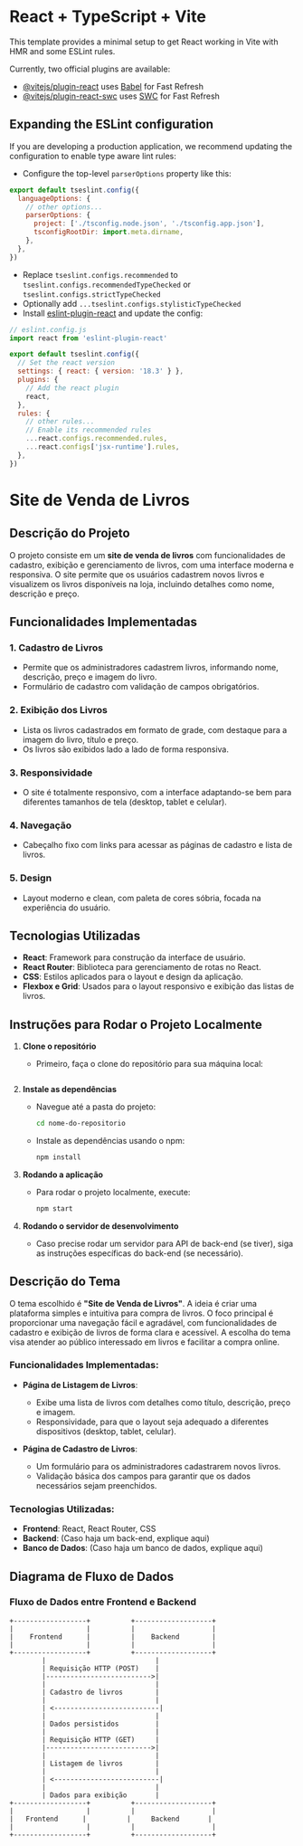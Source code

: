 # React + TypeScript + Vite

This template provides a minimal setup to get React working in Vite with HMR and some ESLint rules.

Currently, two official plugins are available:

- [@vitejs/plugin-react](https://github.com/vitejs/vite-plugin-react/blob/main/packages/plugin-react/README.md) uses [Babel](https://babeljs.io/) for Fast Refresh
- [@vitejs/plugin-react-swc](https://github.com/vitejs/vite-plugin-react-swc) uses [SWC](https://swc.rs/) for Fast Refresh

## Expanding the ESLint configuration

If you are developing a production application, we recommend updating the configuration to enable type aware lint rules:

- Configure the top-level `parserOptions` property like this:

```js
export default tseslint.config({
  languageOptions: {
    // other options...
    parserOptions: {
      project: ['./tsconfig.node.json', './tsconfig.app.json'],
      tsconfigRootDir: import.meta.dirname,
    },
  },
})
```

- Replace `tseslint.configs.recommended` to `tseslint.configs.recommendedTypeChecked` or `tseslint.configs.strictTypeChecked`
- Optionally add `...tseslint.configs.stylisticTypeChecked`
- Install [eslint-plugin-react](https://github.com/jsx-eslint/eslint-plugin-react) and update the config:

```js
// eslint.config.js
import react from 'eslint-plugin-react'

export default tseslint.config({
  // Set the react version
  settings: { react: { version: '18.3' } },
  plugins: {
    // Add the react plugin
    react,
  },
  rules: {
    // other rules...
    // Enable its recommended rules
    ...react.configs.recommended.rules,
    ...react.configs['jsx-runtime'].rules,
  },
})
```
# Site de Venda de Livros

## Descrição do Projeto

O projeto consiste em um **site de venda de livros** com funcionalidades de cadastro, exibição e gerenciamento de livros, com uma interface moderna e responsiva. O site permite que os usuários cadastrem novos livros e visualizem os livros disponíveis na loja, incluindo detalhes como nome, descrição e preço.

## Funcionalidades Implementadas

### 1. **Cadastro de Livros**
   - Permite que os administradores cadastrem livros, informando nome, descrição, preço e imagem do livro.
   - Formulário de cadastro com validação de campos obrigatórios.
   
### 2. **Exibição dos Livros**
   - Lista os livros cadastrados em formato de grade, com destaque para a imagem do livro, título e preço.
   - Os livros são exibidos lado a lado de forma responsiva.
   
### 3. **Responsividade**
   - O site é totalmente responsivo, com a interface adaptando-se bem para diferentes tamanhos de tela (desktop, tablet e celular).

### 4. **Navegação**
   - Cabeçalho fixo com links para acessar as páginas de cadastro e lista de livros.

### 5. **Design**
   - Layout moderno e clean, com paleta de cores sóbria, focada na experiência do usuário.
   
## Tecnologias Utilizadas

- **React**: Framework para construção da interface de usuário.
- **React Router**: Biblioteca para gerenciamento de rotas no React.
- **CSS**: Estilos aplicados para o layout e design da aplicação.
- **Flexbox e Grid**: Usados para o layout responsivo e exibição das listas de livros.

## Instruções para Rodar o Projeto Localmente

1. **Clone o repositório**
   - Primeiro, faça o clone do repositório para sua máquina local:
     ```bash
     ```

2. **Instale as dependências**
   - Navegue até a pasta do projeto:
     ```bash
     cd nome-do-repositorio
     ```
   - Instale as dependências usando o npm:
     ```bash
     npm install
     ```

3. **Rodando a aplicação**
   - Para rodar o projeto localmente, execute:
     ```bash
     npm start
     ```

4. **Rodando o servidor de desenvolvimento**
   - Caso precise rodar um servidor para API de back-end (se tiver), siga as instruções específicas do back-end (se necessário).

## Descrição do Tema

O tema escolhido é **"Site de Venda de Livros"**. A ideia é criar uma plataforma simples e intuitiva para compra de livros. O foco principal é proporcionar uma navegação fácil e agradável, com funcionalidades de cadastro e exibição de livros de forma clara e acessível. A escolha do tema visa atender ao público interessado em livros e facilitar a compra online.

### Funcionalidades Implementadas:

- **Página de Listagem de Livros**:
  - Exibe uma lista de livros com detalhes como título, descrição, preço e imagem.
  - Responsividade, para que o layout seja adequado a diferentes dispositivos (desktop, tablet, celular).
  
- **Página de Cadastro de Livros**:
  - Um formulário para os administradores cadastrarem novos livros.
  - Validação básica dos campos para garantir que os dados necessários sejam preenchidos.

### Tecnologias Utilizadas:
- **Frontend**: React, React Router, CSS
- **Backend**: (Caso haja um back-end, explique aqui)
- **Banco de Dados**: (Caso haja um banco de dados, explique aqui)

## Diagrama de Fluxo de Dados

### Fluxo de Dados entre Frontend e Backend

```plaintext
+------------------+          +-------------------+
|                  |          |                   |
|    Frontend      |          |    Backend        |
|                  |          |                   |
+------------------+          +-------------------+
        |                           |
        | Requisição HTTP (POST)    |
        |-------------------------->|
        |                           |
        | Cadastro de livros        | 
        |                           |
        | <--------------------------|
        |                           |
        | Dados persistidos         |
        |                           |
        | Requisição HTTP (GET)     |
        |-------------------------->|
        |                           |
        | Listagem de livros        |
        |                           |
        | <--------------------------|
        |                           |
        | Dados para exibição       |
+------------------+          +-------------------+
|                  |          |                   |
|   Frontend      |          |     Backend       |
|                  |          |                   |
+------------------+          +-------------------+
